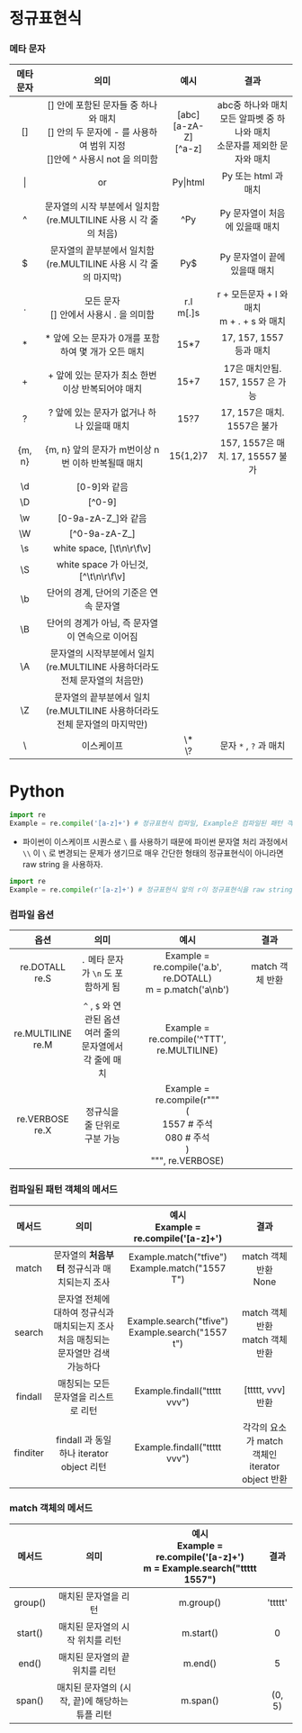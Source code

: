 # 정규표현식

### 메타 문자

| 메타 문자 |                             의미                             |             예시             |                             결과                             |
| :-------: | :----------------------------------------------------------: | :--------------------------: | :----------------------------------------------------------: |
|    []     | [] 안에 포함된 문자들 중 하나와 매치<br>[] 안의 두 문자에 - 를 사용하여 범위 지정<br>[]안에 ^ 사용시 not 을 의미함 | [abc]<br>[a-zA-Z]<br>\[^a-z] | abc중 하나와 매치<br>모든 알파벳 중 하나와 매치<br>소문자를 제외한 문자와 매치 |
|    \|     |                              or                              |           Py\|html           |                     Py 또는 html 과 매치                     |
|     ^     | 문자열의 시작 부분에서 일치함<br>(re.MULTILINE 사용 시 각 줄의 처음) |             ^Py              |                Py 문자열이 처음에 있을때 매치                |
|     $     | 문자열의 끝부분에서 일치함<br>(re.MULTILINE 사용 시 각 줄의 마지막) |             Py$              |                 Py 문자열이 끝에 있을때 매치                 |
|     .     |          모든 문자<br>[] 안에서 사용시 . 을 의미함           |         r.l<br>m[.]s         |        r + 모든문자 + l 와 매치<br>m + . + s 와 매치         |
|     *     |     * 앞에 오는 문자가 0개를 포함하여 몇 개가 오든 매치      |             15*7             |                   17, 157, 1557 등과 매치                    |
|     +     |       + 앞에 있는 문자가 최소 한번이상 반복되어야 매치       |             15+7             |               17은 매치안됨. 157, 1557 은 가능               |
|     ?     |          ? 앞에 있는 문자가 없거나 하나 있을때 매치          |             15?7             |                 17, 157은 매치. 1557은 불가                  |
|  {m, n}   |      {m, n} 앞의 문자가 m번이상 n번 이하 반복될때 매치       |           15{1,2}7           |               157, 1557은 매치. 17, 15557 불가               |
|    \d     |                         [0-9]와 같음                         |                              |                                                              |
|    \D     |                           \[^0-9]                            |                              |                                                              |
|    \w     |                     [0-9a-zA-Z_]와 같음                      |                              |                                                              |
|    \W     |                        \[^0-9a-zA-Z_]                        |                              |                                                              |
|    \s     |                  white space, [\t\n\r\f\v]                   |                              |                                                              |
|    \S     |            white space 가 아닌것, \[^\t\n\r\f\v]             |                              |                                                              |
|    \b     |            단어의 경계, 단어의 기준은 연속 문자열            |                              |                                                              |
|    \B     |       단어의 경계가 아님, 즉 문자열이 연속으로 이어짐        |                              |                                                              |
|    \A     | 문자열의 시작부분에서 일치<br>(re.MULTILINE 사용하더라도 전체 문자열의 처음만) |                              |                                                              |
|    \Z     | 문자열의 끝부분에서 일치<br>(re.MULTILINE 사용하더라도 전체 문자열의 마지막만) |                              |                                                              |
|     \     |                          이스케이프                          |          \\*<br>\\?          |                    문자 `*` , `?` 과 매치                    |



# Python

```python
import re
Example = re.compile('[a-z]+') # 정규표현식 컴파일, Example은 컴파일된 패턴 객체가 된다.
```

* 파이썬이 이스케이프 시퀀스로 `\` 를 사용하기 때문에 파이썬 문자열 처리 과정에서 `\\` 이 `\` 로 변경되는 문제가 생기므로 매우 간단한 형태의 정규표현식이 아니라면 raw string 을 사용하자.

```python
import re
Example = re.compile(r'[a-z]+') # 정규표현식 앞의 r이 정규표현식을 raw string 으로 인식시킨다.
```



### 컴파일 옵션

|         옵션         |                             의미                             |                             예시                             |      결과       |
| :------------------: | :----------------------------------------------------------: | :----------------------------------------------------------: | :-------------: |
|  re.DOTALL<br>re.S   |             `.` 메타 문자가 `\n` 도 포함하게 됨              | Example = re.compile('a.b', re.DOTALL)<br>m = p.match('a\nb') | match 객체 반환 |
| re.MULTILINE<br>re.M | `^` , `$` 와 연관된 옵션<br>여러 줄의 문자열에서 각 줄에 매치 |          Example = re.compile('^TTT', re.MULTILINE)          |                 |
|  re.VERBOSE<br>re.X  |                 정규식을 줄 단위로 구분 가능                 | Example = re.compile(r"""<br>(<br>1557 # 주석<br>080 # 주석<br>)<br>""", re.VERBOSE) |                 |



### 컴파일된 패턴 객체의 메서드

|  메서드  |                             의미                             |        예시<br>Example = re.compile('[a-z]+')        |                        결과                        |
| :------: | :----------------------------------------------------------: | :--------------------------------------------------: | :------------------------------------------------: |
|  match   |        문자열의 **처음부터** 정규식과 매치되는지 조사        |  Example.match("tfive")<br>Example.match("1557 T")   |              match 객체 반환<br>None               |
|  search  | 문자열 전체에 대하여 정규식과 매치되는지 조사<br>처음 매칭되는 문자열만 검색 가능하다 | Example.search("tfive")<br/>Example.search("1557 t") |         match 객체 반환<br>match 객체 반환         |
| findall  |             매칭되는 모든 문자열을 리스트로 리턴             |             Example.findall("ttttt vvv")             |                 [ttttt, vvv] 반환                  |
| finditer |           findall 과 동일하나 iterator object 리턴           |             Example.findall("ttttt vvv")             | 각각의 요소가 match 객체인<br>iterator object 반환 |



### match 객체의 메서드

| 메서드  |                      의미                       | 예시<br>Example = re.compile('[a-z]+')<br>m = Example.search("ttttt 1557") |  결과   |
| :-----: | :---------------------------------------------: | :----------------------------------------------------------: | :-----: |
| group() |              매치된 문자열을 리턴               |                          m.group()                           | 'ttttt' |
| start() |        매치된 문자열의 시작 위치를 리턴         |                          m.start()                           |    0    |
|  end()  |         매치된 문자열의 끝 위치를 리턴          |                           m.end()                            |    5    |
| span()  | 매치된 문자열의 (시작, 끝)에 해당하는 튜플 리턴 |                           m.span()                           | (0, 5)  |




